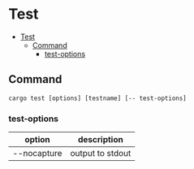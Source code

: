 # Test

- [Test](#test)
  - [Command](#command)
    - [test-options](#test-options)

## Command

```shell
cargo test [options] [testname] [-- test-options]
```

### test-options

| option      | description      |
| ----------- | ---------------- |
| --nocapture | output to stdout |
